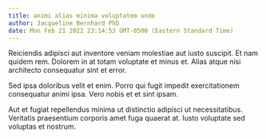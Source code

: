 ```yaml
---
title: animi alias minima voluptatem unde
author: Jacqueline Bernhard PhD
date: Mon Feb 21 2022 23:14:53 GMT-0500 (Eastern Standard Time)
---
```

Reiciendis adipisci aut inventore veniam molestiae aut iusto suscipit. Et nam quidem rem. Dolorem in at totam voluptate et minus et. Alias atque nisi architecto consequatur sint et error.

 Sed ipsa doloribus velit et enim. Porro qui fugit impedit exercitationem consequatur animi ipsa. Vero nobis et et sint ipsam.

 Aut et fugiat repellendus minima ut distinctio adipisci ut necessitatibus. Veritatis praesentium corporis amet fuga quaerat at. Iusto voluptate sed voluptas et nostrum.